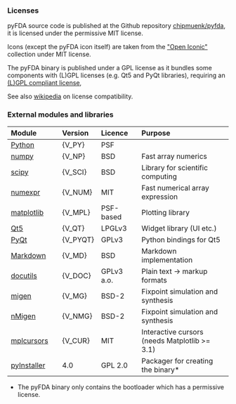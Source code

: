 ### Licenses
pyFDA source code is published at the Github repository [chipmuenk/pyfda](https://github.com/chipmuenk/pyfda), 
it is licensed under the permissive MIT license.

Icons (except the pyFDA icon itself) are taken from the ["Open Iconic"](https://useiconic.com/open/) collection 
under MIT license.

The pyFDA binary is published under a GPL license as it bundles some components with (L)GPL licenses (e.g. Qt5 and PyQt libraries), 
requiring an 
[(L)GPL compliant license](https://velovix.github.io/post/lgpl-gpl-license-compliance-with-pyinstaller/), 


See also [wikipedia](https://en.wikipedia.org/wiki/License_compatibility) on license compatibility.

### External modules and libraries

| Module | Version | Licence | Purpose |
| :------ | :------- | :------- | :------- |
| [Python](https://www.python.org/) | {V_PY}&emsp;  | PSF | | 
| [numpy](https://numpy.org/) | {V_NP} | BSD | Fast array numerics |
| [scipy](https://scipy.org/) | {V_SCI} | BSD | Library for scientific computing |
| [numexpr](https://github.com/pydata/numexpr) | {V_NUM} | MIT | Fast numerical array expression|
| [matplotlib](https://matplotlib.org/) | {V_MPL} | PSF-based&emsp; | Plotting library |
| [Qt5](https://qt.io/) | {V_QT} | LPGLv3 | Widget library (UI etc.) |
| [PyQt](https://www.riverbankcomputing.com/software/pyqt/) | {V_PYQT} | GPLv3 | Python bindings for Qt5 |
| [Markdown](https://github.com/Python-Markdown/markdown) |  {V_MD} | BSD | Markdown implementation |
| [docutils](https://docutils.sourceforge.io) | {V_DOC} | GPLv3 a.o. | Plain text -> markup formats |
| [migen](https://github.com/m-labs/migen) | {V_MG} | BSD-2 | Fixpoint simulation and synthesis |
| [nMigen](https://github.com/nmigen/nmigen) | {V_NMG} |  BSD-2 | Fixpoint simulation and synthesis |
| [mplcursors](https://github.com/anntzer/mplcursors)&emsp; | {V_CUR} | MIT | Interactive cursors (needs Matplotlib >= 3.1) |
| [pyInstaller](https://www.pyinstaller.org/) | 4.0 | GPL 2.0  | Packager for creating the binary*  |

* The pyFDA binary only contains the bootloader which has a permissive license.



